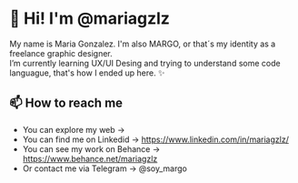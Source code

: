 # 👋 Hi! I'm @mariagzlz
My name is Maria Gonzalez. I'm also MARGO, or  that´s my identity as a freelance graphic designer.
<br>I’m currently learning UX/UI Desing and trying to understand some code languague, that's how I ended up here. ✨

## 📫 How to reach me
- You can explore my web → 
- You can find me on Linkedid → https://www.linkedin.com/in/mariagzlz/
- You can see my work on Behance → https://www.behance.net/mariagzlz
- Or contact me via Telegram → @soy_margo

<!---
mariagzlz/mariagzlz is a ✨ special ✨ repository because its `README.md` (this file) appears on your GitHub profile.
You can click the Preview link to take a look at your changes.
--->
